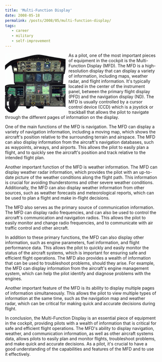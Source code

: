 ```yaml
---
title: 'Multi-Function Display'
date: 2008-05-18
permalink: /posts/2008/05/multi-function-display/
tags:
   - career
   - military
   - self-improvement
---
```


<img width="200" alt="mfd" src="/images/posts/multi-function-display.png" style="float: left; margin-right: 10px;" /> As a pilot, one of the most important pieces of equipment in the cockpit is the Multi-Function Display (MFD). The MFD is a high-resolution display that can display a variety of information, including maps, weather radar, and flight information. It's typically located in the center of the instrument panel, between the primary flight display (PFD) and the navigation display (ND). The MFD is usually controlled by a cursor control device (CCD) which is a joystick or trackball that allows the pilot to navigate through the different pages of information on the display.

One of the main functions of the MFD is navigation. The MFD can display a variety of navigation information, including a moving map, which shows the aircraft's position relative to the surrounding terrain and airspace. The MFD can also display information from the aircraft's navigation databases, such as waypoints, airways, and airports. This allows the pilot to easily plan a flight, and to quickly see the aircraft's position and track relative to the intended flight plan.

Another important function of the MFD is weather information. The MFD can display weather radar information, which provides the pilot with an up-to-date picture of the weather conditions along the flight path. This information is crucial for avoiding thunderstorms and other severe weather conditions. Additionally, the MFD can also display weather information from other sources, such as weather forecasts and meteorological reports, which can be used to plan a flight and make in-flight decisions.

The MFD also serves as the primary source of communication information. The MFD can display radio frequencies, and can also be used to control the aircraft's communication and navigation radios. This allows the pilot to easily monitor and change radio frequencies, and to communicate with air traffic control and other aircraft.

In addition to these primary functions, the MFD can also display other information, such as engine parameters, fuel information, and flight performance data. This allows the pilot to quickly and easily monitor the status of the aircraft systems, which is important for ensuring safe and efficient flight operations. The MFD also provides a wealth of information that can be used to troubleshoot problems, should they arise. For example, the MFD can display information from the aircraft's engine management system, which can help the pilot identify and diagnose problems with the engines.

Another important feature of the MFD is its ability to display multiple pages of information simultaneously. This allows the pilot to view multiple types of information at the same time, such as the navigation map and weather radar, which can be critical for making quick and accurate decisions during flight.

In conclusion, the Multi-Function Display is an essential piece of equipment in the cockpit, providing pilots with a wealth of information that is critical for safe and efficient flight operations. The MFD's ability to display navigation, weather, and communication information, as well as other aircraft systems data, allows pilots to easily plan and monitor flights, troubleshoot problems, and make quick and accurate decisions. As a pilot, it's crucial to have a good understanding of the capabilities and features of the MFD and to use it effectively.

